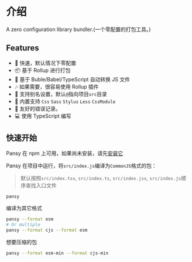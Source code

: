 # 介绍

A zero configuration library bundler.(一个零配置的打包工具。)

## Features

- 🚀 快速，默认情况下零配置
- 📦 基于 Rollup 进行打包
- 🚗 基于 Buble/Babel/TypeScript 自动转换 JS 文件
- 🎶 如果需要，很容易使用 Rollup 插件
- 🐚 支持别名设置，默认`@`指向项目`src`目录
- 💅 内置支持 `Css` `Sass` `Stylus` `Less` `CssModule`
- 🚨 友好的错误记录。
- 💻 使用 TypeScript 编写

## 快速开始

Pansy 在 npm 上可用，如果尚未安装，请先[安装它](./installation.md)

Pansy 在项目中运行，将`src/index.js`编译为`CommonJS`格式的包：

> 默认按照`src/index.tsx`, `src/index.ts`, `src/index.jsx`, `src/index.js`顺序查找入口文件

```bash
pansy
```

编译为其它格式

```bash
pansy --format esm
# Or multiple
pansy --format cjs --format esm
```

想要压缩的包

```bash
pansy --format esm-min --format cjs-min
```
